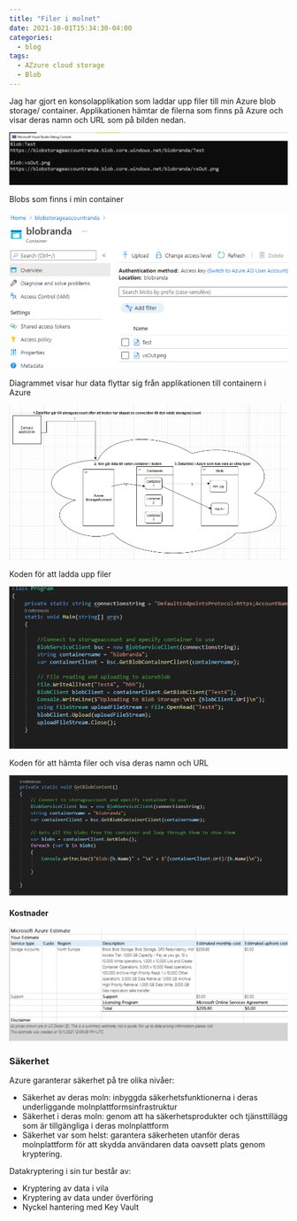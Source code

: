 ```yaml
---
title: "Filer i molnet"
date: 2021-10-01T15:34:30-04:00
categories:
  - blog
tags:
  - AZzure cloud storage
  - Blob
---
```


Jag har gjort en konsolapplikation som laddar upp filer till min Azure blob storage/ container. Applikationen hämtar de filerna som finns på Azure och visar deras namn och URL som på bilden nedan.

![Konsolapplikation](/assets/images/showurl.png)

Blobs som finns i min container

![Blobcontainer](/assets/images/blobcontainer.png)

Diagrammet visar hur data flyttar sig från applikationen till containern i Azure

![Diagram](/assets/images/digram.png)

Koden för att ladda upp filer

![Ladda upp](/assets/images/upload.png)

Koden för att hämta filer och visa deras namn och URL

![Ladda ner](/assets/images/getblob.png)

#### Kostnader

![Kostnader](/assets/images/blobcost.png)

### Säkerhet

Azure garanterar säkerhet på tre olika nivåer:
* Säkerhet av deras moln: inbyggda säkerhetsfunktionerna i deras underliggande molnplattformsinfrastruktur
* Säkerhet i deras moln: genom att ha säkerhetsprodukter och tjänsttillägg som är tillgängliga i deras molnplattform
* Säkerhet var som helst: garantera säkerheten utanför deras molnplattform för att skydda användaren data oavsett plats genom kryptering. 

Datakryptering i sin tur består av:
* Kryptering av data i vila
* Kryptering av data under överföring
* Nyckel hantering med Key Vault
